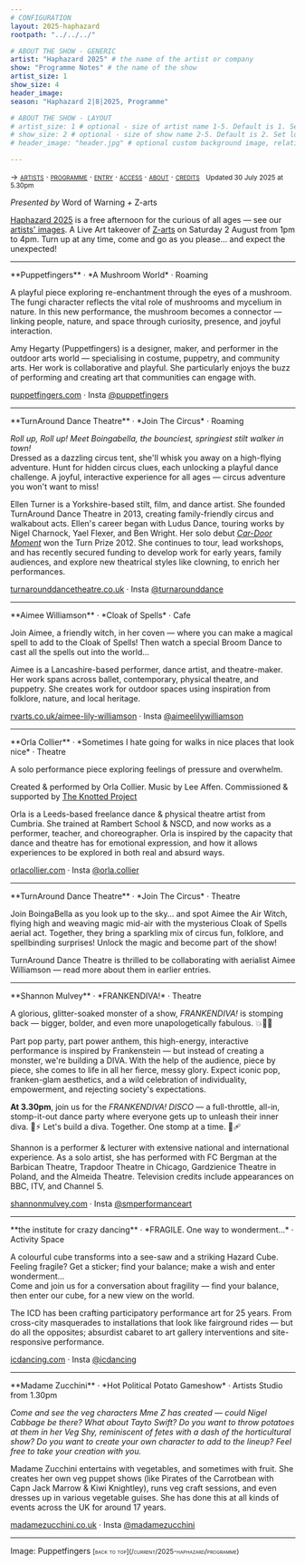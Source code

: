 ```yaml
---
# CONFIGURATION
layout: 2025-haphazard
rootpath: "../../../"

# ABOUT THE SHOW - GENERIC
artist: "Haphazard 2025" # the name of the artist or company
show: "Programme Notes" # the name of the show
artist_size: 1
show_size: 4
header_image:
season: "Haphazard 2|8|2025, Programme"

# ABOUT THE SHOW - LAYOUT
# artist_size: 1 # optional - size of artist name 1-5. Default is 1. Set longer names to lower values
# show_size: 2 # optional - size of show name 2-5. Default is 2. Set longer names to lower values
# header_image: "header.jpg" # optional custom background image, relative to current page

---
```

<span style='font-variant: small-caps'>→ [artists](/current/2025-haphazard/#artists) · [programme](/current/2025-haphazard/programme) · [entry](/current/2025-haphazard/#entry) · [access](/current/2025-haphazard/#access) · [about](/current/2025-haphazard/#about) · [credits](/current/2025-haphazard/#credits)</span>&ensp; <small>Updated 30 July 2025 at 5.30pm</small>         
         
*Presented by* Word of Warning *+* Z-arts        
         
[Haphazard 2025](/current/2025-haphazard) is a free afternoon for the curious of all ages — see our [artists' images](/galleries/2025-haphazardpre/). A Live Art takeover of <a href="https://z-arts.org/events/haphazard-2025" target="_blank">Z-arts</a> on Saturday 2 August from 1pm to 4pm. Turn up at any time, come and go as you please… and expect the unexpected!           
<hr>         
**Puppetfingers** · *A Mushroom World* · Roaming         
         
A playful piece exploring re-enchantment through the eyes of a mushroom.<br>The fungi character reflects the vital role of mushrooms and mycelium in nature. In this new performance, the mushroom becomes a connector — linking people, nature, and space through curiosity, presence, and joyful interaction.         
         
Amy Hegarty (Puppetfingers) is a designer, maker, and performer in the outdoor arts world — specialising in costume, puppetry, and community arts. Her work is collaborative and playful. She particularly enjoys the buzz of performing and creating art that communities can engage with.         
         
<a href="https://www.puppetfingers.com" target="_blank">puppetfingers.com</a> · Insta <a href="https://instagram.com/puppetfingers" target="_blank">@puppetfingers</a>         
<hr>         
**TurnAround Dance Theatre** · *Join The Circus* · Roaming         
         
*Roll up, Roll up! Meet Boingabella, the bounciest, springiest stilt walker in town!*<br>
Dressed as a dazzling circus tent, she'll whisk you away on a high-flying adventure. Hunt for hidden circus clues‚ each unlocking a playful dance challenge. A joyful, interactive experience for all ages — circus adventure you won't want to miss!         
         
Ellen Turner is a Yorkshire-based stilt, film, and dance artist. She founded TurnAround Dance Theatre in 2013, creating family-friendly circus and walkabout acts. Ellen's career began with Ludus Dance, touring works by Nigel Charnock, Yael Flexer, and Ben Wright. Her solo debut [*Car-Door Moment*](/archive/2013-worksahead/turner) won the Turn Prize 2012. She continues to tour, lead workshops, and has recently secured funding to develop work for early years, family audiences, and explore new theatrical styles like clowning, to enrich her performances.          
         
<a href="https://www.turnarounddancetheatre.co.uk" target="_blank">turnarounddancetheatre.co.uk</a> · Insta <a href="https://instagram.com/turnarounddance" target="_blank">@turnarounddance</a>         
<hr>         
**Aimee Williamson** · *Cloak of Spells* · Cafe         
         
Join Aimee, a friendly witch, in her coven — where you can make a magical spell to add to the Cloak of Spells! Then watch a special Broom Dance to cast all the spells out into the world…         
         
Aimee is a Lancashire-based performer, dance artist, and theatre-maker. Her work spans across ballet, contemporary, physical theatre, and puppetry. She creates work for outdoor spaces using inspiration from folklore, nature, and local heritage.         
         
<a href="https://rvarts.co.uk/aimee-lily-williamson" target="_blank">rvarts.co.uk/aimee-lily-williamson</a> · Insta <a href="https://instagram.com/aimeelilywilliamson" target="_blank">@aimeelilywilliamson</a>         
<hr>         
**Orla Collier** · *Sometimes I hate going for walks in nice places that look nice* · Theatre         
         
A solo performance piece exploring feelings of pressure and overwhelm.         
         
Created & performed by Orla Collier. Music by Lee Affen. Commissioned & supported by <a href="https://www.theknottedproject.co.uk" target="_blank">The Knotted Project</a>         
          
Orla is a Leeds-based freelance dance & physical theatre artist from Cumbria. She trained at Rambert School & NSCD, and now works as a performer, teacher, and choreographer. Orla is inspired by the capacity that dance and theatre has for emotional expression, and how it allows experiences to be explored in both real and absurd ways.         
         
<a href="https://www.orlacollier.com" target="_blank">orlacollier.com</a> · Insta <a href="https://instagram.com/orla.collier" target="_blank">@orla.collier</a>         
<hr>         
**TurnAround Dance Theatre** · *Join The Circus* · Theatre         
         
Join BoingaBella as you look up to the sky… and spot Aimee the Air Witch, flying high and weaving magic mid-air with the mysterious Cloak of Spells aerial act. Together, they bring a sparkling mix of circus fun, folklore, and spellbinding surprises! Unlock the magic and become part of the show!         
         
TurnAround Dance Theatre is thrilled to be collaborating with aerialist Aimee Williamson — read more about them in earlier entries.        
<hr>         
**Shannon Mulvey** · *FRANKENDIVA!* · Theatre         
         
A glorious, glitter-soaked monster of a show, *FRANKENDIVA!* is stomping back — bigger, bolder, and even more unapologetically fabulous. 💥🧷💋         
         
Part pop party, part power anthem, this high-energy, interactive performance is inspired by Frankenstein — but instead of creating a monster, we're building a DIVA. With the help of the audience, piece by piece, she comes to life in all her fierce, messy glory. Expect iconic pop, franken-glam aesthetics, and a wild celebration of individuality, empowerment, and rejecting society's expectations.        

**At 3.30pm**, join us for the *FRANKENDIVA! DISCO* — a full-throttle, all-in, stomp-it-out dance party where everyone gets up to unleash their inner diva. 💃⚡️ Let's build a diva. Together. One stomp at a time. 💄🩹         
         
Shannon is a performer & lecturer with extensive national and international experience. As a solo artist, she has performed with FC Bergman at the Barbican Theatre, Trapdoor Theatre in Chicago, Gardzienice Theatre in Poland, and the Almeida Theatre. Television credits include appearances on BBC, ITV, and Channel 5.         
         
<a href="https://www.shannonmulvey.com" target="_blank">shannonmulvey.com</a> · Insta <a href="https://instagram.com/smperformanceart" target="_blank">@smperformanceart</a>         
<hr>         
**the institute for crazy dancing** · *FRAGILE. One way to wonderment…* · Activity Space         
         
A colourful cube transforms into a see-saw and a striking Hazard Cube.<br>Feeling fragile? Get a sticker; find your balance; make a wish and enter wonderment…<br>Come and join us for a conversation about fragility — find your balance, then enter our cube, for a new view on the world.         

The ICD has been crafting participatory performance art for 25 years. From cross-city masquerades to installations that look like fairground rides — but do all the opposites; absurdist cabaret to art gallery interventions and site-responsive performance.         
         
<a href="https://icdancing.com" target="_blank">icdancing.com</a> · Insta <a href="https://instagram.com/icdancing" target="_blank">@icdancing</a>         
<hr>         
**Madame Zucchini** · *Hot Political Potato Gameshow* · Artists Studio from 1.30pm         
         
*Come and see the veg characters Mme Z has created — could Nigel Cabbage be there? What about Tayto Swift? Do you want to throw potatoes at them in her Veg Shy, reminiscent of fetes with a dash of the horticultural show? Do you want to create your own character to add to the lineup? Feel free to take your creation with you.*         
         
Madame Zucchini entertains with vegetables, and sometimes with fruit. She creates her own veg puppet shows (like Pirates of the Carrotbean with Capn Jack Marrow & Kiwi Knightley), runs veg craft sessions, and even dresses up in various vegetable guises. She has done this at all kinds of events across the UK for around 17 years.         
         
<a href="https://www.madamezucchini.co.uk" target="_blank">madamezucchini.co.uk</a> · Insta <a href="https://instagram.com/madamezucchini" target="_blank">@madamezucchini</a>         
<hr>         
Image: Puppetfingers         
<small><span style='font-variant: small-caps'>[back to top](/current/2025-haphazard/programme)</span></small>
